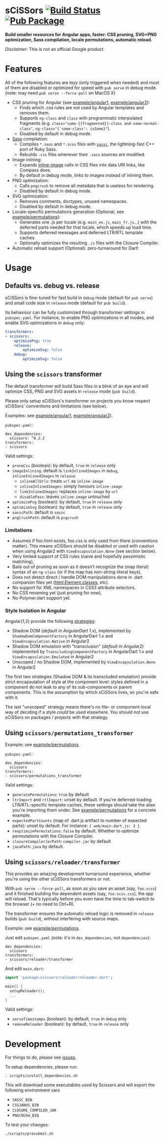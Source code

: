 # sCiSSors [![Build Status](https://travis-ci.org/google/dart-scissors.svg?branch=master)](https://travis-ci.org/google/dart-scissors) [![Pub Package](https://img.shields.io/pub/v/scissors.svg)](https://pub.dartlang.org/packages/scissors)
**Build smaller resources for Angular apps, faster: CSS pruning, SVG+PNG optimization, Sass compilation, locale permutations, automatic reload.**

_Disclaimer_: This is not an official Google product.

# Features

All of the following features are _lazy_ (only triggered when needed) and
most of them are disabled or optimized for speed with `pub serve` in debug mode.
(note: may need `pub serve --force-poll` on MacOS X)

- CSS pruning for Angular (see [example/angular1](https://github.com/google/dart-scissors/tree/master/example/angular1), [example/angular2](https://github.com/google/dart-scissors/tree/master/example/angular2)):
  - Finds which .css rules are not used by Angular templates and removes them.
  - Supports `ng-class` and `class` with programmatic interpolated fragments
    (e.g. `class="some-{{fragmented}}-class and-some-normal-class"`,
    `ng-class="{'some-class': isSome}"`).
  - Disabled by default in debug mode.
- [Sass](http://sass-lang.com) compilation:
  - Compiles `*.sass` and `*.scss` files with [`sassc`](https://github.com/sass/sassc),
    the lightning-fast C++ port of Ruby Sass.
  - Rebuilds `.css` files whenever their `.sass` sources are modified.
- Image inlining:
  - Expands [inline-image](http://compass-style.org/reference/compass/helpers/inline-data/)
    calls in CSS files into data URI links, like Compass does.
  - By default in debug mode, links to images instead of inlining them.
- PNG optimization:
  - Calls `pngcrush` to remove all metadata that is useless for rendering.
  - Disabled by default in debug mode.
- SVG optimization:
  - Removes comments, doctypes, unused namespaces.
  - Disabled by default in debug mode.
- Locale-specific permutations generation (Optional, see [example/permutations](https://github.com/google/dart-scissors/tree/master/example/permutations)):
  - Generates one .js per locale (e.g. `main_en.js`, `main_fr.js`...) with the
    deferred parts needed for that locale, which speeds up load time.
  - Supports deferred messages and deferred LTR/RTL template caches.
  - Optionally optimizes the resulting `.js` files with the Closure Compiler.
- Automatic reload support (Optional): zero-turnaround for Dart!

# Usage

## Defaults vs. debug vs. release

sCiSSors is fine-tuned for fast build in `debug` mode (default for `pub serve`)
and small code size in `release` mode (default for `pub build`).

Its behaviour can be fully customized through transformer settings in
`pubspec.yaml`.
For instance, to enable PNG optimizations in all modes, and enable SVG
optimizations in `debug` only:

```yaml
transformers:
- scissors:
    optimizePng: true
    release:
        optimizeSvg: false
    debug:
        optimizeSvg: false
```

## Using the `scissors` transformer

The default transformer will build Sass files in a blink of an
eye and will optimize CSS, PNG and SVG assets in `release` mode
(`pub build`).

Please only setup sCiSSors's transformer on projects you know respect sCiSSors'
conventions and limitations (see below).

Examples: see [example/angular1](https://github.com/google/dart-scissors/tree/master/example/angular1), [example/angular2](https://github.com/google/dart-scissors/tree/master/example/angular2)).

`pubspec.yaml`:

  ```
  dev_dependencies:
    scissors: ^0.2.2
  transformers:
  - scissors
  ```

Valid settings:
- `pruneCss` (boolean): by default, `true` in `release` only
- `imageInlining`: default is `linkInlinedImages` in `debug`, `inlineInlinedImages` in `release`
    - `inlineAllUrls`: treats `url` as `inline-image`
    - `inlineInlinedImages`: simply honours `inline-image`
    - `linkInlinedImages`: replaces `inline-image` by `url`
    - `disablePass`: leaves `inline-image` untouched
- `optimizePng` (boolean): by default, `true` in `release` only
- `optimizeSvg` (boolean): by default, `true` in `release` only
- `sasscPath`: default is `sassc`
- `pngCrushPath`: default is `pngcrush`

### Limitations

- Assumes if foo.html exists, foo.css is only used from there (conventions
  matter). This means sCiSSors should be disabled or used with caution when
  using Angular2 with `ViewEncapsulation.None` (see section below).
- Very limited support of CSS rules (naive and hopefully pessimistic matching),
- Bails out of pruning as soon as it doesn't recognize the (map literal)
  syntax of an `ng-class` (or if the map has non-string-literal keys),
- Does not detect direct / handle DOM manipulations done in .dart companion
  files yet ([html:Element.classes](https://api.dartlang.org/1.12.1/dart-html/Element/classes.html), etc).
- No support for XML namespaces in CSS3 attribute selectors.
- No CSS renaming yet (just pruning for now),
- No Polymer.dart support yet.

### Style Isolation in Angular

Angular(1,2) provide the following [strategies](http://blog.thoughtram.io/angular/2015/06/29/shadow-dom-strategies-in-angular2.html):

- Shadow DOM (*default in AngularDart 1.x*), implemented by
  `ShadowDomComponentFactory` in AngularDart 1.x and `ViewEncapsulation.Native`
  in Angular2
- Shadow DOM emulation with "transclusion" (*default in Angular2*) implemented by
  `TranscludingComponentFactory` in AngularDart 1.x and `ViewEncapsulation.Emulated`
  in Angular2
- Unscoped / no Shadow DOM, implemented by `ViewEncapsulation.None` in Angular2

The first two strategies (Shadow DOM & its transcluded emulation) provide strict
encapsulation of style at the component level: styles defined in a component
do not leak to any of its sub-components or parent components. This is the
assumption by which sCiSSors lives, so you're safe with it.

The last "unscoped" strategy means there's no file- or
component-local way of deciding if a style *could* be used elsewhere. You should
not use sCiSSors on packages / projects with that strategy.

## Using `scissors/permutations_transformer`

Example: see [example/permutations](https://github.com/google/dart-scissors/tree/master/example/permutations).

`pubspec.yaml`:

  ```
  dev_dependencies:
    scissors
  transformers:
  - scissors/permutations_transformer
  ```

Valid settings:
- `generatePermutations`: `true` by default
- `ltrImport` and `rtlImport`: unset by default.
   If you're deferred-loading LTR/RTL-specific template caches, these settings
   should take the alias you're importing them under. See [example/permutations](https://github.com/google/dart-scissors/tree/master/example/permutations) for a concrete example.
- `expectedPartCounts` (map of .dart.js artifact to number of expected parts): unset by default.
  For instance: `{ web/main.dart.js: 3 }`.
- `reoptimizePermutations`: `false` by default.
  Whether to optimize permutations with the Closure Compiler.
- `closureCompilerJarPath`: `compiler.jar` by default
- `javaPath`: `java` by default.

## Using `scissors/reloader/transformer`

This provides an amazing development turnaround experience, whether you're using
the other sCiSSors transformers or not.

With `pub serve --force-poll`, as soon as you save an asset (say, `foo.scss`)
and it finished building the dependent assets (say, `foo.scss.css`), the app
will reload. That's typically before you even have the time to tab-switch to
the browser (+ no need to Ctrl+R).

The transformer ensures the automatic reload logic is removed in `release`
builds (`pub build`), without interfering with source maps.

Example: see [example/permutations](https://github.com/google/dart-scissors/tree/master/example/permutations).

Just edit `pubspec.yaml` (note: it's in `dev_dependencies`, not `dependencies`):

  ```
  dev_dependencies:
    scissors
  transformers:
  - scissors/reloader/transformer
  ```

And edit `main.dart`:

  ```dart
  import 'package:scissors/reloader/reloader.dart';

  main() {
    setupReloader();
    ...
  }
  ```

Valid settings:
- `serveTimestamps` (boolean): by default, `true` in `debug` only
- `removeReloader` (boolean): by default, `true` in `release` only

# Development

For things to do, please see [issues](https://github.com/google/dart-scissors/issues).

To setup dependencies, please run:
```
. scripts/install_dependencies.sh
```
This will download some executables used by Scissors and will export the following environment vars
- `SASSC_BIN`
- `CSSJANUS_BIN`
- `CLOSURE_COMPILER_JAR`
- `PNGCRUSH_BIN`

To test your changes:
```
./scripts/presubmit.sh
```
